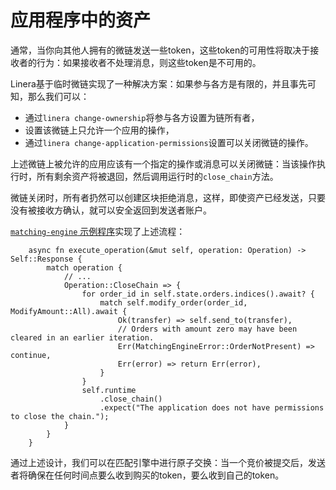 # 应用程序中的资产

通常，当你向其他人拥有的微链发送一些token，这些token的可用性将取决于接收者的行为：如果接收者不处理消息，则这些token是不可用的。

Linera基于临时微链实现了一种解决方案：如果参与各方是有限的，并且事先可知，那么我们可以：

- 通过`linera change-ownership`将参与各方设置为链所有者，
- 设置该微链上只允许一个应用的操作，
- 通过`linera change-application-permissions`设置可以关闭微链的操作。

上述微链上被允许的应用应该有一个指定的操作或消息可以关闭微链：当该操作执行时，所有剩余资产将被退回，然后调用运行时的`close_chain`方法。

微链关闭时，所有者扔然可以创建区块拒绝消息，这样，即使资产已经发送，只要没有被接收方确认，就可以安全返回到发送者账户。

[`matching-engine` 示例程序](https://github.com/linera-io/linera-protocol/tree/main/examples/matching-engine)实现了上述流程：

```rust,ignore
    async fn execute_operation(&mut self, operation: Operation) -> Self::Response {
        match operation {
            // ...
            Operation::CloseChain => {
                for order_id in self.state.orders.indices().await? {
                    match self.modify_order(order_id, ModifyAmount::All).await {
                        Ok(transfer) => self.send_to(transfer),
                        // Orders with amount zero may have been cleared in an earlier iteration.
                        Err(MatchingEngineError::OrderNotPresent) => continue,
                        Err(error) => return Err(error),
                    }
                }
                self.runtime
                    .close_chain()
                    .expect("The application does not have permissions to close the chain.");
            }
        }
    }
```

通过上述设计，我们可以在匹配引擎中进行原子交换：当一个竞价被提交后，发送者将确保在任何时间点要么收到购买的token，要么收到自己的token。
